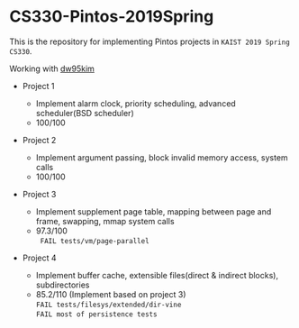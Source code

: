 # CS330-Pintos-2019Spring
This is the repository for implementing Pintos projects in ```KAIST 2019 Spring CS330```.

Working with [dw95kim](https://github.com/dw95kim)

* Project 1 
  - Implement alarm clock, priority scheduling, advanced scheduler(BSD scheduler)
  - 100/100

* Project 2 
  * Implement argument passing, block invalid memory access, system calls
  * 100/100 

* Project 3 
  * Implement supplement page table, mapping between page and frame, swapping, mmap system calls
  * 97.3/100  
   ``` FAIL tests/vm/page-parallel```

* Project 4 
  * Implement buffer cache, extensible files(direct & indirect blocks), subdirectories
  * 85.2/110 (Implement based on project 3)  
  ```FAIL tests/filesys/extended/dir-vine```   
  ```FAIL most of persistence tests```
